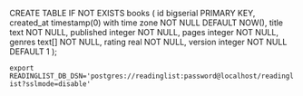 CREATE TABLE IF NOT EXISTS books (
id bigserial PRIMARY KEY,
created_at timestamp(0) with time zone NOT NULL DEFAULT NOW(),
title text NOT NULL,
published integer NOT NULL,
pages integer NOT NULL,
genres text[] NOT NULL,
rating real NOT NULL,
version integer NOT NULL DEFAULT 1
);

`export READINGLIST_DB_DSN='postgres://readinglist:password@localhost/readinglist?sslmode=disable'`

